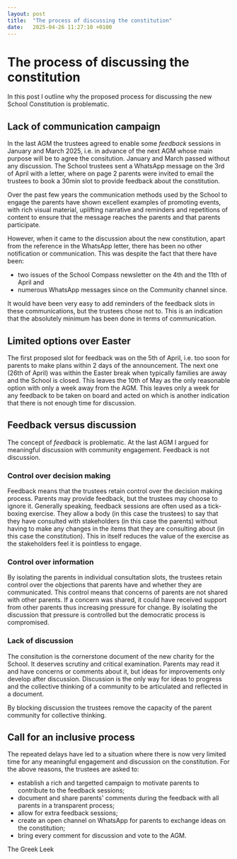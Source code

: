 ```yaml
---
layout: post
title:  "The process of discussing the constitution"
date:   2025-04-26 11:27:10 +0100
---
```


# The process of discussing the constitution

In this post I outline why the proposed process for discussing the new School Constitution is problematic.

## Lack of communication campaign

In the last AGM the trustees agreed to enable some *feedback* sessions in January and March 2025, i.e. in advance of the next AGM whose main purpose will be to agree the consitution. January and March passed without any discussion. The School trustees sent a WhatsApp message on the 3rd of April with a letter, where on page 2 parents were invited to email the trustees to book a 30min slot to provide feedback about the constitution.

Over the past few years the communication methods used by the School to engage the parents have shown excellent examples of promoting events, with rich visual material, uplifting narrative and reminders and repetitions of content to ensure that the message reaches the parents and that parents participate.

However, when it came to the discussion about the new constitution, apart from the reference in the WhatsApp letter, there has been no other notification or communication. This was despite the fact that there have been:

* two issues of the School Compass newsletter on the 4th and the 11th of April and
* numerous WhatsApp messages since on the Community channel since. 

It would have been very easy to add reminders of the feedback slots in these communications, but the trustees chose not to. This is an indication that the absolutely minimum has been done in terms of communication.

## Limited options over Easter

The first proposed slot for feedback was on the 5th of April, i.e. too soon for parents to make plans within 2 days of the announcement. The next one (26th of April) was within the Easter break when typically families are away and the School is closed. This leaves the 10th of May as the only reasonable option with only a week away from the AGM. This leaves only a week for any feedback to be taken on board and acted on which is another indication that there is not enough time for discussion.

## Feedback versus discussion

The concept of *feedback* is problematic. At the last AGM I argued for meaningful discussion with community engagement. Feedback is not discussion.

### Control over decision making

Feedback means that the trustees retain control over the decision making process. Parents may provide feedback, but the trustees may choose to ignore it. Generally speaking, feedback sessions are often used as a tick-boxing exercise. They allow a body (in this case the trustees) to say that they have consulted with stakeholders (in this case the parents) without having to make any changes in the items that they are consulting about (in this case the constitution). This in itself reduces the value of the exercise as the stakeholders feel it is pointless to engage.

### Control over information

By isolating the parents in individual consultation slots, the trustees retain control over the objections that parents have and whether they are communicated. This control means that concerns of parents are not shared with other parents. If a concern was shared, it could have received support from other parents thus increasing pressure for change. By isolating the discussion that pressure is controlled but the democratic process is compromised.

### Lack of discussion

The consitution is the cornerstone document of the new charity for the School. It deserves scrutiny and critical examination. Parents may read it and have concerns or comments about it, but ideas for improvements only develop after discussion. Discussion is the only way for ideas to progress and the collective thinking of a community to be articulated and reflected in a document.

By blocking discussion the trustees remove the capacity of the parent community for collective thinking.

## Call for an inclusive process

The repeated delays have led to a situation where there is now very limited time for any meaningful engagement and discussion on the constitution. For the above reasons, the trustees are asked to:

* establish a rich and targetted campaign to motivate parents to contribute to the feedback sessions;
* document and share parents' comments during the feedback with all parents in a transparent process;
* allow for extra feedback sessions;
* create an open channel on WhatsApp for parents to exchange ideas on the constitution;
* bring every comment for discussion and vote to the AGM.

The Greek Leek

